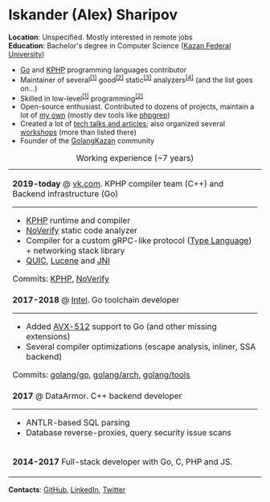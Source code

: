# Iskander (Alex) Sharipov

**Location**: Unspecified. Mostly interested in remote jobs<br>
**Education**: Bachelor's degree in Computer Science ([Kazan Federal University](https://en.wikipedia.org/wiki/Kazan_Federal_University))<br>

* [Go](https://github.com/golang/go/commits?author=quasilyte) and [KPHP](https://github.com/VKCOM/kphp/commits?author=quasilyte) programming languages contributor
* Maintainer of several<sup>[[1]](https://go-critic.github.io/)</sup> good<sup>[[2]](https://github.com/VKCOM/noverify)</sup> static<sup>[[3]](https://github.com/quasilyte/go-ruleguard)</sup> analyzers<sup>[[4]](https://github.com/quasilyte/go-consistent)</sup> (and the list goes on...)
* Skilled in low-level<sup>[[1]](https://github.com/quasilyte/go-jdk)</sup> programming<sup>[[2]](https://github.com/quasilyte/YALWEE)</sup>
* Open-source enthusiast. Contributed to dozens of projects, maintain a lot of [my own](http://quasilyte.dev/status/) (mostly dev tools like [phpgrep](https://github.com/quasilyte/phpgrep))
* Created a lot of [tech talks and articles](https://github.com/quasilyte/talks); also organized several [workshops](https://github.com/quasilyte/talks#workshops) (more than listed there)
* Founder of the [GolangKazan](https://www.meetup.com/GolangKazan/) community

<table><caption>Working experience (~7 years)</caption>
<tr><td>
  
  <b>2019-today</b> @ <a href="https://vk.com">vk.com</a>. KPHP compiler team (C++) and Backend infrastructure (Go)<hr>
  <ul>
    <li><a href="https://github.com/VKCOM/kphp/">KPHP</a> runtime and compiler</li>
    <li><a href="https://github.com/VKCOM/noverify">NoVerify</a> static code analyzer</li>
    <li>Compiler for a custom gRPC-like protocol (<a href="https://core.telegram.org/mtproto/TL">Type Language</a>) + networking stack library</li>
    <li><a href="https://ru.wikipedia.org/wiki/QUIC">QUIC</a>, <a href="https://lucene.apache.org/">Lucene</a> and <a href="https://en.wikipedia.org/wiki/Java_Native_Interface">JNI</a></li>
  </ul>
  Commits: <a href="https://github.com/VKCOM/kphp/commits?author=quasilyte">KPHP</a>, <a href="https://github.com/VKCOM/noverify/commits?author=quasilyte">NoVerify</a><br>
  
</td></tr>
<tr><td>
  
  <b>2017-2018</b> @ <a href="https://github.com/intel-go">Intel</a>. Go toolchain developer<hr>
  <ul>
    <li>Added <a href="https://github.com/golang/go/wiki/AVX512">AVX-512</a> support to Go (and other missing extensions)</li>
    <li>Several compiler optimizations (escape analysis, inliner, SSA backend)</li>
  </ul>
  Commits: <a href="https://github.com/golang/go/commits?author=quasilyte">golang/go</a>, <a href="https://github.com/golang/arch/commits?author=quasilyte">golang/arch</a>, <a href="https://github.com/golang/tools/commits?author=quasilyte">golang/tools</a>
  
</td></tr>
<tr><td>
  
  <b>2017</b> @ DataArmor. C++ backend developer<hr>
  <ul>
    <li>ANTLR-based SQL parsing</li>
    <li>Database reverse-proxies, query security issue scans</li>
  </ul>
  
</td></tr>
<tr><td>

  <b>2014-2017</b> Full-stack developer with Go, C, PHP and JS.

</td></tr>
</table>

**Contacts**: [GitHub](https://github.com/quasilyte), [LinkedIn](https://www.linkedin.com/in/quasilyte), [Twitter](https://twitter.com/quasilyte)
